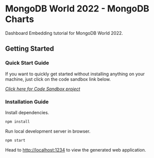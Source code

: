 # MongoDB World 2022 - MongoDB Charts

Dashboard Embedding tutorial for MongoDB World 2022.

## Getting Started

### Quick Start Guide

If you want to quickly get started without installing anything on your machine, just click on the code sandbox link below.

*[Click here for Code Sandbox project](https://codesandbox.io/s/github/khanguslee/mdb-world-22-dashboard-embedding-tutorial)*

### Installation Guide

Install dependencies.

```bash
npm install
```

Run local development server in browser.

```bash
npm start
```

Head to [http://localhost:1234](http://localhost:1234) to view the generated web application.
